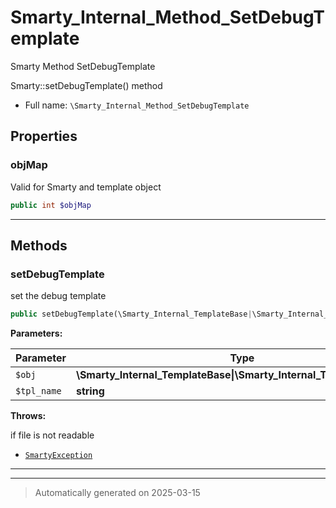 
# Smarty_Internal_Method_SetDebugTemplate

Smarty Method SetDebugTemplate

Smarty::setDebugTemplate() method

* Full name: `\Smarty_Internal_Method_SetDebugTemplate`



## Properties


### objMap

Valid for Smarty and template object

```php
public int $objMap
```






***

## Methods


### setDebugTemplate

set the debug template

```php
public setDebugTemplate(\Smarty_Internal_TemplateBase|\Smarty_Internal_Template|\Smarty $obj, string $tpl_name): \Smarty|\Smarty_Internal_Template
```








**Parameters:**

| Parameter | Type | Description |
|-----------|------|-------------|
| `$obj` | **\Smarty_Internal_TemplateBase&#124;\Smarty_Internal_Template&#124;\Smarty** |  |
| `$tpl_name` | **string** |  |




**Throws:**
<p>if file is not readable</p>

- [`SmartyException`](./SmartyException.md)



***


***
> Automatically generated on 2025-03-15
